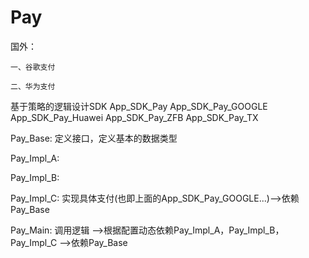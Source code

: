 # Pay


国外：

    一、谷歌支付

    二、华为支付

基于策略的逻辑设计SDK
App_SDK_Pay
            App_SDK_Pay_GOOGLE
            App_SDK_Pay_Huawei
            App_SDK_Pay_ZFB
            App_SDK_Pay_TX
            
            
       
            
Pay_Base: 
    定义接口，定义基本的数据类型
 
 
Pay_Impl_A: 

Pay_Impl_B: 

Pay_Impl_C: 
    实现具体支付(也即上面的App_SDK_Pay_GOOGLE...)-->依赖Pay_Base


Pay_Main: 调用逻辑 
    -->根据配置动态依赖Pay_Impl_A，Pay_Impl_B，Pay_Impl_C
    -->依赖Pay_Base





